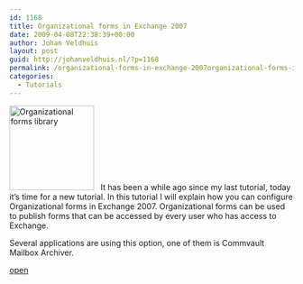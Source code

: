 ```yaml
---
id: 1168
title: Organizational forms in Exchange 2007
date: 2009-04-08T22:38:39+00:00
author: Johan Veldhuis
layout: post
guid: http://johanveldhuis.nl/?p=1168
permalink: /organizational-forms-in-exchange-2007organizational-forms-in-exchange-2007/
categories:
  - Tutorials
---
```

[<img class="alignleft size-thumbnail wp-image-1151" title="Organizational forms library" src="https://i2.wp.com/johanveldhuis.nl/wp-content/uploads/2009/04/step1-150x150.jpg?resize=150%2C150" alt="Organizational forms library" width="150" height="150" srcset="https://i2.wp.com/johanveldhuis.nl/wp-content/uploads/2009/04/step1.jpg?resize=150%2C150&ssl=1 150w, https://i2.wp.com/johanveldhuis.nl/wp-content/uploads/2009/04/step1.jpg?zoom=2&resize=150%2C150&ssl=1 300w, https://i2.wp.com/johanveldhuis.nl/wp-content/uploads/2009/04/step1.jpg?zoom=3&resize=150%2C150&ssl=1 450w" sizes="(max-width: 150px) 100vw, 150px" data-recalc-dims="1" />](https://i2.wp.com/johanveldhuis.nl/wp-content/uploads/2009/04/step1.jpg)
 
It has been a while ago since my last tutorial, today it&#8217;s time for a new tutorial. In this tutorial I will explain how you can configure Organizational forms in Exchange 2007. Organizational forms can be used to publish forms that can be accessed by every user who has access to Exchange.

Several applications are using this option, one of them is Commvault Mailbox Archiver.

[open](http://johanveldhuis.nl/?page_id=1150&lang=en)